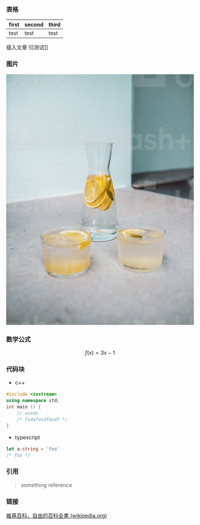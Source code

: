 ### 表格

| first | second | third |
| ----- | ------ | ----- |
| test  | test   | test  |

插入文章
![[测试]]


### 图片

![](media/premium_photo-1666262371160-09cad10cf692.jpg)

### 数学公式

$$
f(x) = 3x-1
$$


### 代码块
* c++
```c++
#include <iostream>
using namespace std;
int main () {
	// xxxdx
	/* fsdafasdfasdf */
}
```
* typescript
```typescript
let a:string = 'foo'
/* foo */
```

### 引用
> something reference
### 链接
[維基百科，自由的百科全書 (wikipedia.org)](https://zh.m.wikipedia.org/zh-hk/Wikipedia:%E9%A6%96%E9%A1%B5)
